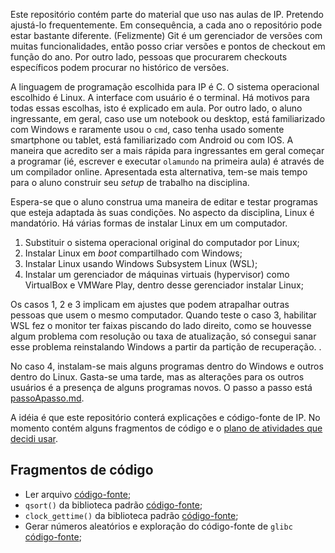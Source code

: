Este repositório contém parte do material que uso nas aulas de IP. Pretendo ajustá-lo frequentemente. Em consequência, a cada ano o repositório pode estar bastante diferente. (Felizmente) Git é um gerenciador de versões com muitas funcionalidades, então posso criar versões e pontos de checkout em função do ano. Por outro lado, pessoas que procurarem checkouts específicos podem procurar no histórico de versões.

A linguagem de programação escolhida para IP é C. O sistema operacional escolhido é Linux. A interface com usuário é o terminal. Há motivos para todas essas escolhas, isto é explicado em aula. Por outro lado, o aluno ingressante, em geral, caso use um notebook ou desktop, está familiarizado com Windows e raramente usou o `cmd`, caso tenha usado somente smartphone ou tablet, está familiarizado com Android ou com IOS. A maneira que acredito ser a mais rápida para ingressantes em geral começar a programar (ié, escrever e executar `olamundo` na primeira aula) é através de um compilador online. Apresentada esta alternativa, tem-se mais tempo para o aluno construir seu *setup* de trabalho na disciplina.

Espera-se que o aluno construa uma maneira de editar e testar programas que esteja adaptada às suas condições. No aspecto da disciplina, Linux é mandatório. Há várias formas de instalar Linux em um computador.

1. Substituir o sistema operacional original do computador por Linux;
2. Instalar Linux em *boot* compartilhado com Windows;
3. Instalar Linux usando Windows Subsystem Linux (WSL);
4. Instalar um gerenciador de máquinas virtuais (hypervisor) como VirtualBox e VMWare Play, dentro desse gerenciador instalar Linux;

Os casos 1, 2 e 3 implicam em ajustes que podem atrapalhar outras pessoas que usem o mesmo computador. Quando teste o caso 3, habilitar WSL fez o monitor ter faixas piscando do lado direito, como se houvesse algum problema com resolução ou taxa de atualização, só consegui sanar esse problema reinstalando Windows a partir da partição de recuperação.
.

No caso 4, instalam-se mais alguns programas dentro do Windows e outros dentro do Linux. Gasta-se uma tarde, mas as alterações para os outros usuários é a presença de alguns programas novos. O passo a passo está [passoApasso.md](./passoApasso.md).


A idéia é que este repositório conterá explicações e código-fonte de IP. No momento contém alguns fragmentos de código e o [plano de atividades que decidi usar](./plano-08-05-2024.md).

## Fragmentos de código

- Ler arquivo [código-fonte](./arquivos);
- `qsort()` da biblioteca padrão [código-fonte](./qsort);
- `clock_gettime()` da biblioteca padrão [código-fonte](./time);
- Gerar números aleatórios e exploração do código-fonte de `glibc` [código-fonte](./rand);
